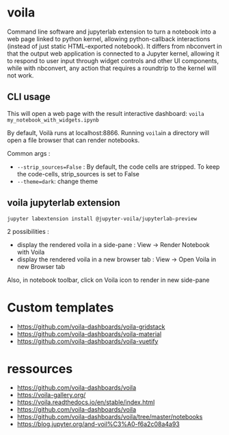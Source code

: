 # voila

Command line software and jupyterlab extension to turn a notebook into a web page linked to python kernel, allowing python-callback interactions (instead of just static HTML-exported notebook).
It differs from nbconvert in that the output web application is connected to a Jupyter kernel, allowing it to respond to user input through widget controls and other UI components, while with nbconvert, any action that requires a roundtrip to the kernel will not work.


## CLI usage
This will open a web page with the result interactive dashboard:
`voila my_notebook_with_widgets.ipynb`

By default, Voilà runs at localhost:8866. Running `voila`in a directory will open a file browser that can render notebooks.

Common args : 
 - `--strip_sources=False` : By default, the code cells are stripped. To keep the code-cells, strip_sources is set to False
 - `--theme=dark`: change theme

## voila jupyterlab extension
`jupyter labextension install @jupyter-voila/jupyterlab-preview`

2 possibilities : 
 - display the rendered voila in a side-pane : View -> Render Notebook with Voila
 - display the rendered voila in a new browser tab : View -> Open Voila in new Browser tab

Also, in notebook toolbar, click on Voila icon to render in new side-pane

 
# Custom templates
 - https://github.com/voila-dashboards/voila-gridstack
 - https://github.com/voila-dashboards/voila-material
 - https://github.com/voila-dashboards/voila-vuetify
 
# ressources
 - https://github.com/voila-dashboards/voila
 - https://voila-gallery.org/
 - https://voila.readthedocs.io/en/stable/index.html
 - https://github.com/voila-dashboards/voila
 - https://github.com/voila-dashboards/voila/tree/master/notebooks
 - https://blog.jupyter.org/and-voil%C3%A0-f6a2c08a4a93
 